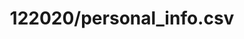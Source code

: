 ---  
schema: schema::122020/personal_info.csv  
title: 122020/personal_info.csv  
organization: Sample Department  
notes: Used in 1 lineage(s)  
resources:  
  - name: 122020/personal_info.csv 
    url: file:/Users/kensu/Customers/Kensu/LoanApproval/PROD/masterdata/prod/122020/personal_info.csv 
    format : CSV  
license: None  
category:
  - Education  
maintainer: User  
maintainer_email: UserMail  
---